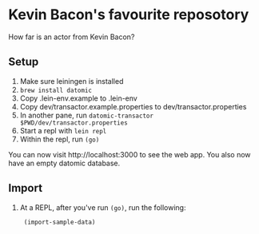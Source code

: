 Kevin Bacon's favourite reposotory
==================================

How far is an actor from Kevin Bacon?

## Setup

1. Make sure leiningen is installed
2. `brew install datomic`
3. Copy .lein-env.example to .lein-env
4. Copy dev/transactor.example.properties to dev/transactor.properties
5. In another pane, run `datomic-transactor $PWD/dev/transactor.properties`
6. Start a repl with `lein repl`
7. Within the repl, run `(go)`

You can now visit http://localhost:3000 to see the web app. You also now have an
empty datomic database.

## Import

1. At a REPL, after you've run `(go)`, run the following:

        (import-sample-data)
